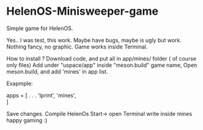 # HelenOS-Minisweeper-game
Simple game for HelenOS. 

Yes.. I was test, this work.
Maybe have bugs, maybe is ugly but work.
Nothing fancy, no graphic.
Game works inside Terminal.


How to install ?
Download code,  and put all in app/mines/  folder ( of course only files)
Add under "uspace/app" inside "meson.build" game name,
Open meson.build, and add 'mines' in app list. 

Exapmple:

apps = [
.
.
.
'lprint',
'mines',   
]

Save changes.
Compile HelenOs
Start-> open Terminal
write inside mines
happy gaming :)

